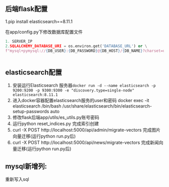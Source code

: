 ## 后端flask配置

1.pip install elasticsearch==8.11.1

在app/config.py下修改数据库配置文件

```python
1. SERVER_IP
2.SQLALCHEMY_DATABASE_URI = os.environ.get('DATABASE_URL') or \
f"mysql+pymysql://{DB_USER}:{DB_PASSWORD}@{DB_HOST}/{DB_NAME}?charset=utf8mb4&init_command=SET%20time_zone%3D%27%2B08%3A00%27"
   
```


## elasticsearch配置

1. 安装运行Elasticsearch 服务器`docker run -d --name elasticsearch -p 9200:9200 -p 9300:9300 -e "discovery.type=single-node" elasticsearch:8.11.1`
2. 进入docker容器配置elasticsearch服务的user和密码
    docker exec -it elasticsearch /bin/bash
    /usr/share/elasticsearch/bin/elasticsearch-setup-passwords auto
3. 修改flask后端app/utils/es_utils.py账号密码
4. 运行python reset_indices.py  完成索引创建
5. curl -X POST http://localhost:5000/api/admin/migrate-vectors 完成图片向量迁移(运行python run.py后)
6. curl -X POST http://localhost:5000/api/news/migrate-vectors   完成新闻向量迁移(运行python run.py后)


## mysql新增列:

重新写入sql